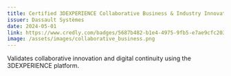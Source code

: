 ```yaml
---
title: Certified 3DEXPERIENCE Collaborative Business & Industry Innovator - Associate
issuer: Dassault Systèmes
date: 2024-05-01
link: https://www.credly.com/badges/5687b482-b1e4-4975-9fb5-e7ae9cfc203c/public_url
image: /assets/images/collaborative_business.png
---
```


Validates collaborative innovation and digital continuity using the 3DEXPERIENCE platform.
